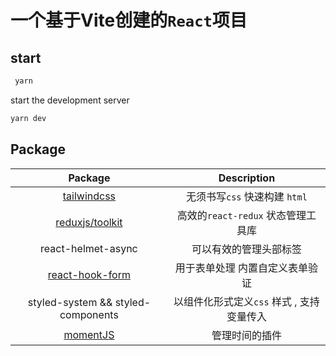 # 一个基于Vite创建的`React`项目

## start
```sh
 yarn
```
start the development server
```sh
yarn dev
```
## Package
|    Package                                     |    Description                                        |
|:-------------:                                 |:-----------------:                                    |
|[tailwindcss](https://www.tailwindcss.cn)       | 无须书写`css` 快速构建 `html`                            |
|[reduxjs/toolkit](https://redux-toolkit.js.org/)| 高效的`react-redux` 状态管理工具库                        |
|react-helmet-async                              | 可以有效的管理头部标签                                    |
|[react-hook-form](https://legacy.react-hook-form.com/)| 用于表单处理 内置自定义表单验证                       |
|styled-system && styled-components              | 以组件化形式定义`css` 样式 , 支持变量传入                   |
| [momentJS](https://momentjs.com/)              | 管理时间的插件                                           |